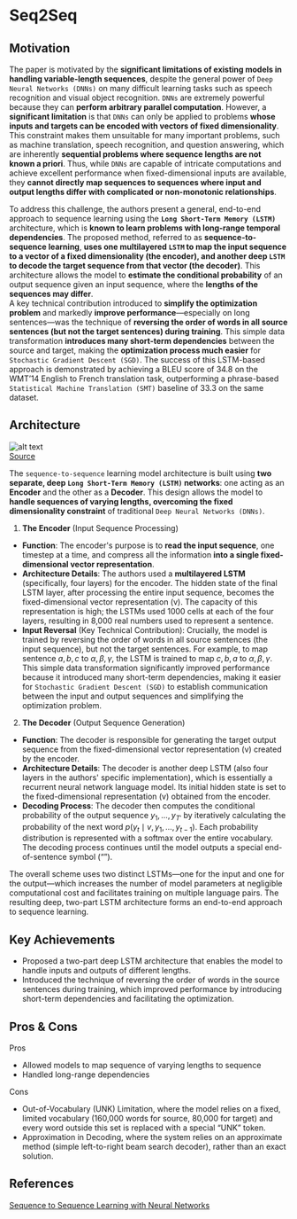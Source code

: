 # Seq2Seq

## Motivation

The paper is motivated by the **significant limitations of existing models in handling variable-length sequences**, despite the general power of `Deep Neural Networks (DNNs)` on many difficult learning tasks such as speech recognition and visual object recognition. `DNNs` are extremely powerful because they can **perform arbitrary parallel computation**. However, a **significant limitation** is that `DNNs` can only be applied to problems **whose inputs and targets can be encoded with vectors of fixed dimensionality**. This constraint makes them unsuitable for many important problems, such as machine translation, speech recognition, and question answering, which are inherently **sequential problems where sequence lengths are not known a priori**. Thus, while `DNNs` are capable of intricate computations and achieve excellent performance when fixed-dimensional inputs are available, they **cannot directly map sequences to sequences where input and output lengths differ with complicated or non-monotonic relationships**.

To address this challenge, the authors present a general, end-to-end approach to sequence learning using the **`Long Short-Term Memory (LSTM)`** architecture, which is **known to learn problems with long-range temporal dependencies**. The proposed method, referred to as **sequence-to-sequence learning**, **uses one multilayered `LSTM` to map the input sequence to a vector of a fixed dimensionality (the encoder), and another deep `LSTM` to decode the target sequence from that vector (the decoder)**. This architecture allows the model to **estimate the conditional probability** of an output sequence given an input sequence, where the **lengths of the sequences may differ**. <br>
A key technical contribution introduced to **simplify the optimization problem** and markedly **improve performance**—especially on long sentences—was the technique of **reversing the order of words in all source sentences (but not the target sentences) during training**. This simple data transformation **introduces many short-term dependencies** between the source and target, making the **optimization process much easier** for `Stochastic Gradient Descent (SGD)`. The success of this LSTM-based approach is demonstrated by achieving a BLEU score of 34.8 on the WMT’14 English to French translation task, outperforming a phrase-based `Statistical Machine Translation (SMT)` baseline of 33.3 on the same dataset.

## Architecture
![alt text](https://github.com/khchu93/NoteImage/blob/main/seq2seq.webp) <br>
[Source](https://www.guru99.com/seq2seq-model.html)

The `sequence-to-sequence` learning model architecture is built using **two separate, deep `Long Short-Term Memory (LSTM)` networks**: one acting as an **Encoder** and the other as a **Decoder**. This design allows the model to **handle sequences of varying lengths, overcoming the fixed dimensionality constraint** of traditional `Deep Neural Networks (DNNs)`.

1. **The Encoder** (Input Sequence Processing)
  - **Function**: The encoder's purpose is to **read the input sequence**, one timestep at a time, and compress all the information **into a single fixed-dimensional vector representation**.
  - **Architecture Details**: The authors used a **multilayered LSTM** (specifically, four layers) for the encoder. The hidden state of the final LSTM layer, after processing the entire input sequence, becomes the fixed-dimensional vector representation (v). The capacity of this representation is high; the LSTMs used 1000 cells at each of the four layers, resulting in 8,000 real numbers used to represent a sentence.
  - **Input Reversal** (Key Technical Contribution): Crucially, the model is trained by reversing the order of words in all source sentences (the input sequence), but not the target sentences. For example, to map sentence $a,b,c$ to $α,β,γ$, the LSTM is trained to map $c,b,a$ to $α,β,γ$. This simple data transformation significantly improved performance because it introduced many short-term dependencies, making it easier for `Stochastic Gradient Descent (SGD)` to establish communication between the input and output sequences and simplifying the optimization problem.

2. **The Decoder** (Output Sequence Generation)
  - **Function**: The decoder is responsible for generating the target output sequence from the fixed-dimensional vector representation (v) created by the encoder.
  - **Architecture Details**: The decoder is another deep LSTM (also four layers in the authors' specific implementation), which is essentially a recurrent neural network language model. Its initial hidden state is set to the fixed-dimensional representation (v) obtained from the encoder.
  - **Decoding Process**: The decoder then computes the conditional probability of the output sequence $y_1,...,y_{T'}$ by iteratively calculating the probability of the next word $p(y_t \mid v, y_1, \ldots, y_{t-1})$. Each probability distribution is represented with a softmax over the entire vocabulary. The decoding process continues until the model outputs a special end-of-sentence symbol (“”).

The overall scheme uses two distinct LSTMs—one for the input and one for the output—which increases the number of model parameters at negligible computational cost and facilitates training on multiple language pairs. The resulting deep, two-part LSTM architecture forms an end-to-end approach to sequence learning.

## Key Achievements
- Proposed a two-part deep LSTM architecture that enables the model to handle inputs and outputs of different lengths.
- Introduced the technique of reversing the order of words in the source sentences during training, which improved performance by introducing short-term dependencies and facilitating the optimization.

## Pros & Cons

Pros
- Allowed models to map sequence of varying lengths to sequence
- Handled long-range dependencies

Cons
- Out-of-Vocabulary (UNK) Limitation, where the model relies on a fixed, limited vocabulary (160,000 words for source, 80,000 for target) and every word outside this set is replaced with a special “UNK” token.
- Approximation in Decoding, where the system relies on an approximate method (simple left-to-right beam search decoder), rather than an exact solution.

<!--
## Implementation
- Framework: 
- Dataset: 
- Colab Notebook: [link]()

## Results
Training

Validation

Examples:
-->

## References
[Sequence to Sequence Learning with Neural Networks](https://arxiv.org/pdf/1409.3215)
